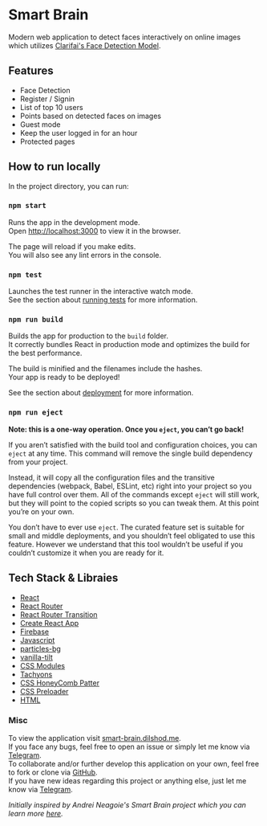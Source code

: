 # Smart Brain
Modern web application to detect faces interactively on online images which utilizes [Clarifai's Face Detection Model](https://www.clarifai.com/).

## Features
- Face Detection
- Register / Signin
- List of top 10 users
- Points based on detected faces on images
- Guest mode
- Keep the user logged in for an hour
- Protected pages

## How to run locally

In the project directory, you can run:

### `npm start`

Runs the app in the development mode.\
Open [http://localhost:3000](http://localhost:3000) to view it in the browser.

The page will reload if you make edits.\
You will also see any lint errors in the console.

### `npm test`

Launches the test runner in the interactive watch mode.\
See the section about [running tests](https://facebook.github.io/create-react-app/docs/running-tests) for more information.

### `npm run build`

Builds the app for production to the `build` folder.\
It correctly bundles React in production mode and optimizes the build for the best performance.

The build is minified and the filenames include the hashes.\
Your app is ready to be deployed!

See the section about [deployment](https://facebook.github.io/create-react-app/docs/deployment) for more information.

### `npm run eject`

**Note: this is a one-way operation. Once you `eject`, you can’t go back!**

If you aren’t satisfied with the build tool and configuration choices, you can `eject` at any time. This command will remove the single build dependency from your project.

Instead, it will copy all the configuration files and the transitive dependencies (webpack, Babel, ESLint, etc) right into your project so you have full control over them. All of the commands except `eject` will still work, but they will point to the copied scripts so you can tweak them. At this point you’re on your own.

You don’t have to ever use `eject`. The curated feature set is suitable for small and middle deployments, and you shouldn’t feel obligated to use this feature. However we understand that this tool wouldn’t be useful if you couldn’t customize it when you are ready for it.

## Tech Stack & Libraies

- [React](https://reactjs.org/)
- [React Router](https://reactrouter.com/)
- [React Router Transition](https://maisano.github.io/react-router-transition/)
- [Create React App](https://facebook.github.io/create-react-app/docs/getting-started)
- [Firebase](https://firebase.google.com/)
- [Javascript](https://www.javascript.com/)
- [particles-bg](https://github.com/lindelof/particles-bg)
- [vanilla-tilt](https://github.com/micku7zu/vanilla-tilt.js#readme)
- [CSS Modules](https://create-react-app.dev/docs/adding-a-css-modules-stylesheet/)
- [Tachyons](https://tachyons.io/)
- [CSS HoneyComb Patter](https://projects.verou.me/css3patterns/)
- [CSS Preloader](https://projects.lukehaas.me/css-loaders/)
- [HTML](https://developer.mozilla.org/en-US/docs/Web/HTML)

### Misc
To view the application visit [smart-brain.dilshod.me](https://smart-brain.dilshod.me/). \
If you face any bugs, feel free to open an issue or simply let me know via [Telegram](https://t.me/dilshodwiut). \
To collaborate and/or further develop this application on your own, feel free to fork or clone via [GitHub](https://github.com/dilshodwiut/smart-brain/). \
If you have new ideas regarding this project or anything else, just let me know via [Telegram](https://t.me/dilshodwiut).

*Initially inspired by Andrei Neagoie's Smart Brain project which you can learn more [here](https://www.udemy.com/course/the-complete-web-developer-zero-to-mastery/).*
